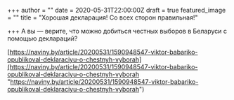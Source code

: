 +++
author = ""
date = 2020-05-31T22:00:00Z
draft = true
featured_image = ""
title = "Хорошая декларация! Со всех сторон правильная!"

+++
А вы — верите, что можно добиться честных выборов в Беларуси с помощью деклараций?

[https://naviny.by/article/20200531/1590948547-viktor-babariko-opublikoval-deklaraciyu-o-chestnyh-vyborah](https://naviny.by/article/20200531/1590948547-viktor-babariko-opublikoval-deklaraciyu-o-chestnyh-vyborah "https://naviny.by/article/20200531/1590948547-viktor-babariko-opublikoval-deklaraciyu-o-chestnyh-vyborah")